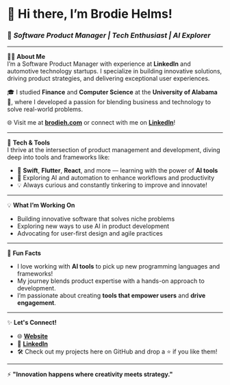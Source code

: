 # 👋 Hi there, I’m **Brodie Helms**!  
### 🚀 *Software Product Manager | Tech Enthusiast | AI Explorer*

---

👨‍💻 **About Me**  
I’m a Software Product Manager with experience at **LinkedIn** and automotive technology startups. I specialize in building innovative solutions, driving product strategies, and delivering exceptional user experiences.  

🎓 I studied **Finance** and **Computer Science** at the **University of Alabama** 🐘, where I developed a passion for blending business and technology to solve real-world problems.  

🌐 Visit me at [**brodieh.com**](https://brodieh.com) or connect with me on [**LinkedIn**](https://www.linkedin.com/in/brodiehelms/)!

---

🔧 **Tech & Tools**  
I thrive at the intersection of product management and development, diving deep into tools and frameworks like:  
- 🌟 **Swift**, **Flutter**, **React**, and more — learning with the power of **AI tools**  
- 🤖 Exploring AI and automation to enhance workflows and productivity  
- 💡 Always curious and constantly tinkering to improve and innovate!  

---

💡 **What I’m Working On**  
- Building innovative software that solves niche problems  
- Exploring new ways to use AI in product development  
- Advocating for user-first design and agile practices  

---

🎯 **Fun Facts**  
- I love working with **AI tools** to pick up new programming languages and frameworks!  
- My journey blends product expertise with a hands-on approach to development.  
- I’m passionate about creating **tools that empower users** and **drive engagement**.  

---

✨ **Let's Connect!**  
- 🌐 [**Website**](https://brodieh.com)  
- 💼 [**LinkedIn**](https://www.linkedin.com/in/brodiehelms/)  
- 🛠 Check out my projects here on GitHub and drop a ⭐ if you like them!  

---

⚡️ **"Innovation happens where creativity meets strategy."**

<!---
HunterHelms/HunterHelms is a ✨ special ✨ repository because its `README.md` (this file) appears on your GitHub profile.
You can click the Preview link to take a look at your changes.
--->
